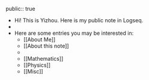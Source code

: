 public:: true

- Hi! This is Yizhou. Here is my public note in Logseq.
-
- Here are some entries you may be interested in:
	- [[About Me]]
	- [[About this note]]
	-
	- [[Mathematics]]
	- [[Physics]]
	- [[Misc]]

